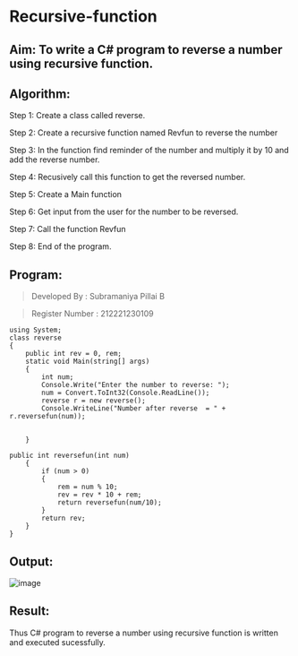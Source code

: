 # Recursive-function

## Aim: To write a C# program to reverse a number using recursive function.

## Algorithm:
Step 1:
Create a class called reverse.

Step 2:
Create a recursive function named Revfun to reverse the number

Step 3:
In the function find reminder of the number and multiply it by 10 and add the reverse number.

Step 4:
Recusively call this function to get the reversed number.

Step 5:
Create a Main function

Step 6:
Get input from the user for the number to be reversed.

Step 7:
Call the function Revfun

Step 8:
End of the program.
## Program:

> Developed By : Subramaniya Pillai B

> Register Number : 212221230109

```
using System;
class reverse
{
    public int rev = 0, rem;
    static void Main(string[] args)
    {
        int num;
        Console.Write("Enter the number to reverse: ");
        num = Convert.ToInt32(Console.ReadLine());
        reverse r = new reverse();
        Console.WriteLine("Number after reverse  = " + r.reversefun(num));
        

    }

public int reversefun(int num)
    {
        if (num > 0)
        {
            rem = num % 10;
            rev = rev * 10 + rem;
            return reversefun(num/10);
        }
        return rev;
    }
}

```
## Output:
![image](https://github.com/Subramaniya-pillai/Recursive-function/assets/94166127/d4d3755e-069f-469a-9c69-7efb4ed16358)


## Result:
Thus C# program to reverse a number using recursive function is written and executed sucessfully.
